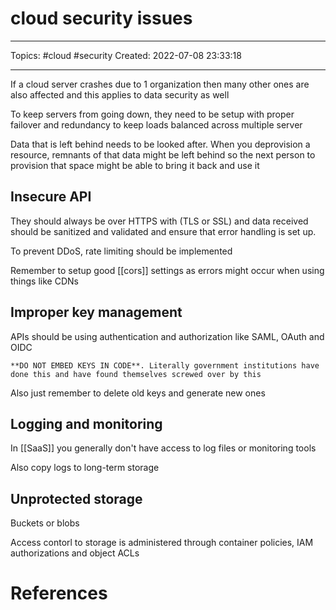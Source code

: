 # cloud security issues
---
Topics: #cloud #security
Created: 2022-07-08 23:33:18

---

If a cloud server crashes due to 1 organization then many other ones are also affected and this applies to data security as well

To keep servers from going down, they need to be setup with proper failover and redundancy to keep loads balanced across multiple server

Data that is left behind needs to be looked after. When you deprovision a resource, remnants of that data might be left behind so the next person to provision that space might be able to bring it back and use it

## Insecure API

They should always be over HTTPS with (TLS or SSL) and data received should be sanitized and validated and ensure that error handling is set up.

To prevent DDoS, rate limiting should be implemented

Remember to setup good [[cors]] settings as errors might occur when using things like CDNs

## Improper key management

APIs should be using authentication and authorization like SAML, OAuth and OIDC

```ad-warning
**DO NOT EMBED KEYS IN CODE**. Literally government institutions have done this and have found themselves screwed over by this
```

Also just remember  to delete old keys and generate new ones

## Logging and monitoring

In [[SaaS]] you generally don't have access to log files or monitoring tools

Also copy logs to long-term storage

## Unprotected storage

Buckets or blobs

Access contorl to storage is administered through container policies, IAM authorizations and object ACLs

# References
